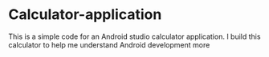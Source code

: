 # Calculator-application
This is a simple code for an Android studio calculator application. I build this calculator to help me understand Android development more 
